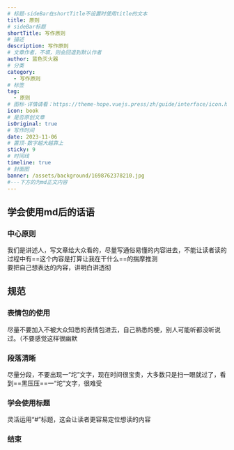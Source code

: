 ```yaml
---
# 标题-sideBar在shortTitle不设置时使用title的文本
title: 原则
# sideBar标题
shortTitle: 写作原则
# 描述
description: 写作原则
# 文章作者，不填，则会回退到默认作者
author: 蓝色灭火器
# 分类
category: 
  - 写作原则
# 标签
tag: 
  - 原则
# 图标-详情请看：https://theme-hope.vuejs.press/zh/guide/interface/icon.html
icon: book
# 是否原创文章
isOriginal: true
# 写作时间
date: 2023-11-06
# 置顶-数字越大越靠上
sticky: 9
# 时间线
timeline: true
# 封面图
banner: /assets/background/1698762378210.jpg
#---下方的为md正文内容
---
```



## 学会使用md后的话语

### 中心原则

我们是讲述人，写文章给大众看的，尽量写通俗易懂的内容进去，不能让读者读的过程中有==这个内容是打算让我在干什么==的揣摩推测\
要把自己想表达的内容，讲明白讲透彻

## 规范

### 表情包的使用

尽量不要加入不被大众知悉的表情包进去，自己熟悉的梗，别人可能听都没听说过。（不要感觉这样很幽默

### 段落清晰

尽量分段，不要出现一“坨”文字，现在时间很宝贵，大多数只是扫一眼就过了，看到==黑压压==一“坨”文字，很难受

### 学会使用标题

灵活运用“#”标题，这会让读者更容易定位想读的内容

### 结束
